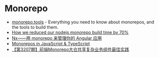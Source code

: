 # Monorepo

- [monorepo.tools](https://monorepo.tools) - Everything you need to know about monorepos, and the tools to build them.
- [How we reduced our nodejs monorepo build time by 70%](https://dev.to/scopsy/how-we-reduced-our-nodejs-monorepo-build-time-by-70-3oma)
- [Nx——用 monorepo 来管理你的 Angular 应用](https://monorepo.tools/)
- [Monorepos in JavaScript & TypeScript](https://www.robinwieruch.de/javascript-monorepos/)
- [【第3207期】前端Monorepo大仓共享复杂业务组件最佳实践](https://mp.weixin.qq.com/s/YM1zgfm7OI61HSrIws81Pg)
